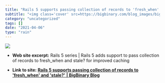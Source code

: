 ```yaml
---
title: "Rails 5 supports passing collection of records to 'fresh_when' and 'stale?' | BigBinary Blog"
subtitle: "<img class='cover' src=https://bigbinary.com/blog_images/bigbinary_square_logo.png>"
category: "uncategorized"
tags: []
date: "2021-04-06"
type: "rain"
---
```

<img class="cover" src=https://bigbinary.com/blog_images/bigbinary_square_logo.png>



* **Web site excerpt:** Rails 5 series | Rails 5 adds support to pass collection of records to fresh_when and stale? for improved caching

* **Link to site:** **[Rails 5 supports passing collection of records to 'fresh_when' and 'stale?' | BigBinary Blog](https://blog.bigbinary.com/2016/08/16/rails-5-supports-passing-collection-of-records-to-fresh_when-and-stale.html)**